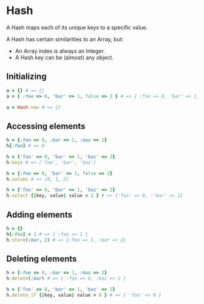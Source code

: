 # Hash

A Hash maps each of its unique keys to a specific value.

A Hash has certain similarities to an Array, but:

- An Array index is always an Integer.
- A Hash key can be (almost) any object.



## Initializing

````ruby
a = {} # => {}
a = { :foo => 0, 'bar' => 1, false => 2 } # => { :foo => 0, 'bar' => 1, false => 2 }

a = Hash.new # => {}
````



## Accessing elements

````ruby
h = {:foo => 0, :bar => 1, :baz => 2}
h[:foo] # => 0

h = {'foo' => 0, 'bar' => 1, 'baz' => 2}
h.keys # => ['foo', 'bar', 'baz']

h = {:foo => 0, 'bar' => 1, false => 2}
h.values # => [0, 1, 2]

h = {'foo' => 0, 'bar' => 1, 'baz' => 2}
h.select {|key, value| value < 2 } # => {'foo' => 0, :'bar' => 1}
````



## Adding elements

````ruby
h = {}
h[:foo] = 1 # => { :foo => 1 }
h.store(:bar, 2) # => {:foo => 1, :bar => 2}
````



## Deleting elements

````ruby
h = {:foo => 0, :bar => 1, :baz => 2}
h.delete(:bar) # => { :foo => 0, :baz => 2 }

h = {'foo' => 0, 'bar' => 1, 'baz' => 2}
h.delete_if {|key, value| value > 0 } # => { 'foo' => 0 }
````

